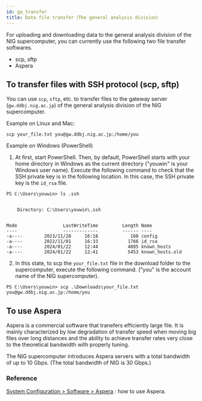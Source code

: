 ```yaml
---
id: ga_transfer
title: Data file transfer（The general analysis division）
---
```


For uploading and downloading data to the general analysis division of the NIG supercomputer, you can currently use the following two file transfer softwares.

- scp, sftp
- Aspera

## To transfer files with SSH protocol (scp, sftp)

You can use `scp`, `sftp`, etc. to transfer files to the gateway server (`gw.ddbj.nig.ac.jp`) of the general analysis division of the NIG supercomputer.

Example on Linux and Mac:

```
scp your_file.txt you@gw.ddbj.nig.ac.jp:/home/you
```

Example on Windows (PowerShell)

1. At first, start PowerShell. Then, by default, PowerShell starts with your home directory in Windows as the current directory ("youwin" is your Windows user name). Execute the following command to check that the SSH private key is in the following location. In this case, the SSH private key is the `id_rsa` file.

```
PS C:\Users\youwin> ls .ssh


    Directory: C:\Users\youwin\.ssh


Mode                 LastWriteTime         Length Name
----                 -------------         ------ ----
-a----        2023/11/28     16:18            160 config
-a----        2022/11/01     16:33           1766 id_rsa
-a----        2024/01/22     12:44           4885 known_hosts
-a----        2024/01/22     12:41           5453 known_hosts.old
```

2. In this state, to scp the `your_file.txt` file in the download folder to the supercomputer, execute the following command. ("you" is the account name of the NIG supercomputer).

```
PS C:\Users\youwin> scp .\Downloads\your_file.txt
you@gw.ddbj.nig.ac.jp:/home/you
```


## To use Aspera

Aspera is a commercial software that tranefers efficiently large file. 
It is mainly characterized by low degradation of transfer speed when moving big files over long distances and the ability to achieve transfer rates very close to the theoretical bandwidth with properly tuning.

The NIG supercomputer introduces Aspera servers with a total bandwidth of up to 10 Gbps. (The total bandwidth of NIG is 30 Gbps.)

### Reference

[System Configuration > Software > Aspera](../software/aspera/aspera.md) : how to use Aspera.
